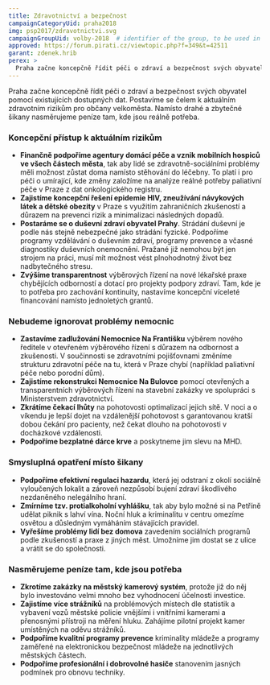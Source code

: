 ```yaml
---
title: Zdravotnictví a bezpečnost 
campaignCategoryUid: praha2018
img: psp2017/zdravotnictvi.svg
campaignGroupUid: volby-2018  # identifier of the group, to be used in program point
approved: https://forum.pirati.cz/viewtopic.php?f=349&t=42511
garant: zdenek.hrib
perex: >
  Praha začne koncepčně řídit péči o zdraví a bezpečnost svých obyvatel pomocí existujících dostupných dat. Postavíme se čelem k aktuálním zdravotním rizikům pro občany velkoměsta. Namísto drahé a zbytečné šikany nasměrujeme peníze tam, kde jsou reálně potřeba.
---
```


Praha začne koncepčně řídit péči o zdraví a bezpečnost svých obyvatel pomocí
existujících dostupných dat. Postavíme se čelem k aktuálním zdravotním rizikům pro
občany velkoměsta. Namísto drahé a zbytečné šikany nasměrujeme peníze tam, kde
jsou reálně potřeba.

### Koncepční přístup k aktuálním rizikům
* **Finančně podpoříme agentury domácí péče a vznik mobilních hospiců ve
všech částech města**, tak aby lidé se zdravotně-sociálními problémy měli možnost
zůstat doma namísto stěhování do léčebny. To platí i pro péči o umírající, kde změny
založíme na analýze reálné potřeby paliativní péče v Praze z dat onkologického
registru.
* **Zajistíme koncepční řešení epidemie HIV, zneužívání návykových látek a dětské
obezity** v Praze s využitím zahraničních zkušeností a důrazem na prevenci rizik a
minimalizaci následných dopadů.
* **Postaráme se o duševní zdraví obyvatel Prahy**. Strádání duševní je podle nás
stejně nebezpečné jako strádání fyzické. Podpoříme programy vzdělávání o
duševním zdraví, programy prevence a včasné diagnostiky duševních onemocnění.
Pražané již nemohou být jen strojem na práci, musí mít možnost vést plnohodnotný
život bez nadbytečného stresu.
* **Zvýšíme transparentnost** výběrových řízení na nové lékařské praxe chybějících
odborností a dotací pro projekty podpory zdraví. Tam, kde je to potřeba pro
zachování kontinuity, nastavíme koncepční víceleté financování namísto jednoletých
grantů.

### Nebudeme ignorovat problémy nemocnic
* **Zastavíme zadlužování Nemocnice Na Františku** výběrem nového ředitele v
otevřeném výběrového řízení s důrazem na odbornost a zkušenosti. V součinnosti se
zdravotními pojišťovnami změníme strukturu zdravotní péče na tu, která v Praze
chybí (například paliativní péče nebo porodní dům).
* **Zajistíme rekonstrukci Nemocnice Na Bulovce** pomocí otevřených a
transparentních výběrových řízení na stavební zakázky ve spolupráci s Ministerstvem
zdravotnictví.
* **Zkrátíme čekací lhůty** na pohotovosti optimalizací jejich sítě. V noci a o víkendu je
lepší dojet na vzdálenější pohotovost s garantovanou kratší dobou čekání pro
pacienty, než čekat dlouho na pohotovosti v docházkové vzdálenosti.
* **Podpoříme bezplatné dárce krve** a poskytneme jim slevu na MHD.

### Smysluplná opatření místo šikany

* **Podpoříme efektivní regulaci hazardu**, která jej odstraní z okolí sociálně
vyloučených lokalit a zároveň nezpůsobí bujení zdraví škodlivého nezdaněného
nelegálního hraní.
* **Zmírníme tzv. protialkoholní vyhlášku**, tak aby bylo možné si na Petříně udělat
piknik s lahví vína. Noční hluk a kriminalitu v centru omezíme osvětou a důsledným
vymáháním stávajících pravidel.
* **Vyřešíme problémy lidí bez domova** zavedením sociálních programů podle
zkušeností a praxe z jiných měst. Umožníme jim dostat se z ulice a vrátit se do
společnosti.

### Nasměrujeme peníze tam, kde jsou potřeba

* **Zkrotíme zakázky na městský kamerový systém**, protože již do něj bylo
investováno velmi mnoho bez vyhodnocení účelnosti investice.
* **Zajistíme více strážníků** na problémových místech dle statistik a vybavení vozů
městské policie vnějšími i vnitřními kamerami a přenosnými přístroji na měření hluku.
Zahájíme pilotní projekt kamer umístěných na oděvu strážníků.
* **Podpoříme kvalitní programy prevence** kriminality mládeže a programy zaměřené
na elektronickou bezpečnost mládeže na jednotlivých městských částech.
* **Podpoříme profesionální i dobrovolné hasiče** stanovením jasných podmínek pro
obnovu techniky.
